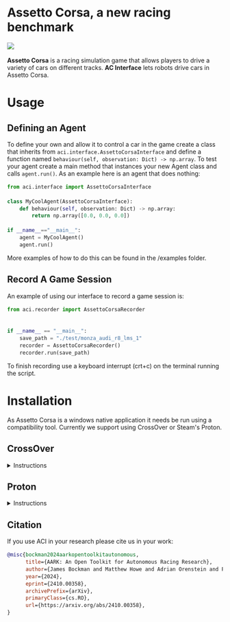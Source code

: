 # Assetto Corsa, a new racing benchmark
![](https://imgs.xkcd.com/comics/standards_2x.png)

**Assetto Corsa** is a racing simulation game that allows players to drive a variety of cars on different tracks.
**AC Interface** lets robots drive cars in Assetto Corsa.

# Usage
## Defining an Agent
To define your own and allow it to control a car in the game create a class that inherits from `aci.interface.AssettoCorsaInterface` and define a function named `behaviour(self, observation: Dict) -> np.array`.
To test your agent create a main method that instances your new Agent class and calls `agent.run()`.
As an example here is an agent that does nothing:
```python
from aci.interface import AssettoCorsaInterface

class MyCoolAgent(AssettoCorsaInterface):
	def behaviour(self, observation: Dict) -> np.array:
		return np.array([0.0, 0.0, 0.0])

if __name__=="__main__":
	agent = MyCoolAgent()
	agent.run()
```
More examples of how to do this can be found in the /examples folder.

## Record A Game Session
An example of using our interface to record a game session is:
```python
from aci.recorder import AssettoCorsaRecorder


if __name__ == "__main__":
    save_path = "./test/monza_audi_r8_lms_1"
	recorder = AssettoCorsaRecorder()
    recorder.run(save_path)
```
To finish recording use a keyboard interrupt (crt+c) on the terminal running the script.


# Installation
As Assetto Corsa is a windows native application it needs be run using a compatibility tool. Currently we support using CrossOver or Steam's Proton.
## CrossOver

<details>
	<summary>Instructions</summary>


We support running Assetto Corsa with a compatability tool called [Crossover](https://www.codeweavers.com/crossover) by the [CodeWeavers team](https://www.codeweavers.com/).
They offer a 14-day trial. A perpetual license is $74 USD at the time of writing, this licsense can be used for all operating systems according to their FAQ.

### Creating the bottle
- Once CrossOver is installed, go to the "Install" tab and search for "Assetto Corsa". You should see the image below.
	- Click yes to everything. .NET 2.0 does not install correctly so just skip this step when prompted. 
	- It will build a 'container' (this is called a "[bottle](https://news.ycombinator.com/item?id=29613303#:~:text=software%20on%20...-,Bottles%20are%20isolated%20Wine%20environments%2C%20similar%20to%20containers%20or%20VMs,%2C%202021%20%7C%20next%20%5B%E2%80%93%5D)", see [Wine](https://www.winehq.org/) for details).
	- **IMPORTANT** when prompted to start steam during the install, click yes and sign in. Not doing this step will result in installation being broken. Once you have signed in it will prompt you to install AC.
- If you do not have Assetto Corsa, then it is available via [Humble Bundle](https://www.humblebundle.com/store/assetto-corsa) or [Steam](https://store.steampowered.com/app/244210/Assetto_Corsa/).

![Install Assetto Cora](imgs/crossover_assetto-corsa.png)

Open AC and drive a car to check that everything is working as expected.

### Additional Setup
To write out image files faster we need to make sure an additional package is installed by running `sudo apt-get install libturbojpeg` prior to running `make build`.

AC has to run in WINE which means we cannot directly access the game state via shared memory.
To get around this we use a python script running inside the same WINE instance as the game to access the game state which it then makes available to the host OS via a socket.
Crossover doesn't come with python so first we need to install that using the `Install an unlisted application` button in the `Install` tab.
When installing python select to install it for all users in the Advanced Menu.

![image](https://user-images.githubusercontent.com/26395770/223075507-2eed5cd2-5ce6-4bcd-a991-a8301265386a.png)


Now we should be able to call python and its related packages from the bottle's command line.
To verify this, in crossover click `Run Commnad` and in the `Command` field type `python`, this should launch your Python (version 3.11 in our example) interactive terminal.
NOTE: Python 3.12 seems top cause issues with WINE so stick to versions 3.11 and under

Next install git using the same approach by hitting `Install an unlisted application` button in the `Install` tab.
Selecting the git windows installer you downloaded and follow the prompts.
If the installer hangs on "Running post install sciprts" feel free to terminate the process from your task monitor.
Crossover will complain that the program did not install sucessfully but git will still work.

Install the state server into the bottle by ruinning:
```
/opt/cxoffice/bin/wine --bottle Assetto_Corsa --cx-app pip install git+https://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@github.com/Adelaide-Autonomous-Racing-Challenge/ac-state.git
```

In linux, do this to make sure the python uinput module has access to the kernel uinput module. 
```bash
sudo modprobe uinput
sudo chmod a+r+w /dev/uinput
```

### Optional Setup

<details>
	<summary>Content Manager and Mods</summary>

[Content Manager](https://acstuff.ru/app/) (CM) replaces the original game launching menu with a much better one with many additional features. CM gives the ability to easily install mods such as new cars, tracks, visual improvements, and python apps to the game. Although it is possible to do this without CM there is a free version with many features. CM also makes it easy to install two important visual improvement mods [Custom Shaders Patch](https://acstuff.ru/patch/) and [Sol](https://www.racedepartment.com/downloads/sol.24914/). These two mods update the games graphics, textures, and functionality to include more weather and times of day. You can find more information on [Custom Shaders Patch (CSP) discord](https://discord.gg/QwXVEFM) and [Sol-Pure discord](https://discord.gg/m2Vbsgz). There are two versions of CM and CSP, free and paid. Both are relatively cheap for the amount of work that has gone into them only being a few dollars each. You can get away with free CSP but RainFX will not be available.


#### Installing Content Manager
I have tested the install in the Assetto Corsa bottle with Windows 10 64-bit. First you will need to install all the dependencies of CM in the crossover bottle. This includes [Visual C++ Redistributable x86](https://www.microsoft.com/en-us/download/details.aspx?id=48145), [DirectX Runtime June 2010](https://www.microsoft.com/en-us/download/confirmation.aspx?id=8109), and [DirectX 10/11 for 3D-related functions](https://www.microsoft.com/en-us/download/details.aspx?id=35). I didn't have any success getting DirectX 10/11 installed but this didn't seem to effect the rest of the installation.

Next we want to download CM from [here](https://acstuff.ru/app/). Extract the .exe file and rename it `Content Manager Safe.exe`. This stops CM from using hardware acceleration for the GUI. In Crossover select the bottle and then `Install Application into Bottle` then `Install unlisted application`. Select `Content Manager Safe.exe` as the installed file and click install. A menu should pop-up, I didn't need to select anything on this menu at all, just click 'OK' down the bottom. Don't click on `Make desktop icon` as this closes the menu without finishing the install. CM should then open up. In CM go to the Settings tab and navigate to `Settings->Content Manager->Appearance->System` and tick 'Disable windows transparency' and 'Disable hardware acceleration for UI'. Once this is done we no longer need to have 'Safe' in the `.exe` file to run. You can now close CM, beware that the install doesn't finish. This is fine you can cancel the install.

Next we want to navigate to the Assetto Corsa root folder which should be something like this: `~/.cxoffice/Assetto_Corsa/drive_c/Program Files (x86)/Steam/steamapps/common/assettocorsa`. Rename the original launcher `AssettoCorsa.exe` to `AssettoCorsa_original.exe`. Then copy in the `Content Manager Safe.exe` and rename it `AssettoCorsa.exe`. Now when launching Assetto Corsa it will launch CM as the default launcher.

We are now ready to install CSP and Sol. Open Crossover and go to the Assetto Corsa bottle. Go to `Control Panels->Wine Configuration->Libraries` and add in `dwrite.dll` (it should be in the drop down menu). This is needed for CSP to work. Open Assetto Corsa (which should open with CM as the launcher now) and go to `Settings->Custom Shaders Patch` and install it. I have tested with both 0.1.79 and [0.1.80-preview115](https://www.patreon.com/x4fab/posts) (paid version). With this installed we can also install [Sol](https://www.racedepartment.com/downloads/sol.24914/), you will need to signup to Racedepartment and download the instructions. Make sure to follow the instructions in the pdf.

To check if this is working go into a practice race and set the time to 22:00. If the track is dark and the time doesn't default to 18:00 all should be good to go.

</details>

</details>

## Proton

<details>
	<summary>Instructions</summary>

### Install Steam
 - Install the linux native version of steam from [here](https://store.steampowered.com/about/).

### Install Assetto Corsa
 - In Steam, right-click Assetto Corsa, go to Properties --> Compatibility, check the 'Force the use of a specific Steam Play compatibility tool' checkbox. click Proton experimental
 - Install Assetto Corsa
 - After installation, hit play and wait for Assetto Corsa to crash
 - Run `scripts/assetto_corsa_ge.sh`
 - Restart Steam
 - In Steam, right-click Assetto Corsa, go to Properties --> Compatibility, check the 'Force the use of a specific Steam Play compatibility tool' checkbox. click GE-Proton9-2
 - Launch Assetto Corsa


### Additional Setup
 - Download the Assetto Corsa State server executable, `ac-state.exe`, from the latest [github release](https://github.com/Adelaide-Autonomous-Racing-Kit/ac-state/releases)
 - Place `ac-state.exe` into `$HOME/.local/share/Steam/steamapps/common/assettocorsa`
 - Open Steam and right-click Assetto Corsa, select Properties
 - Under general set the Launch Options to `PROTON_REMOTE_DEBUG_CMD=PROTON_REMOTE_DEBUG_CMD="$HOME/.local/share/Steam/steamapps/common/assettocorsa/ac-state.exe" %command%` This will run the state server everytime Assetto Corsa is launched

</details>

## Citation
If you use ACI in your research please cite us in your work:
```BibTeX
@misc{bockman2024aarkopentoolkitautonomous,
      title={AARK: An Open Toolkit for Autonomous Racing Research}, 
      author={James Bockman and Matthew Howe and Adrian Orenstein and Feras Dayoub},
      year={2024},
      eprint={2410.00358},
      archivePrefix={arXiv},
      primaryClass={cs.RO},
      url={https://arxiv.org/abs/2410.00358}, 
}
```
